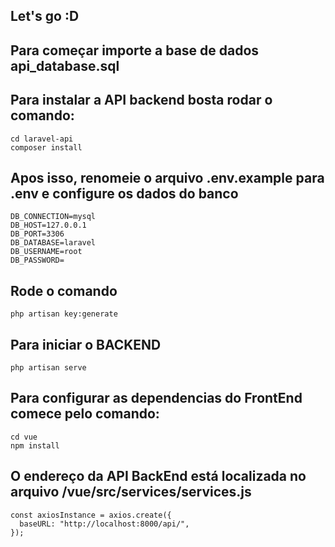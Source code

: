 ## Let's go :D

## Para começar importe a base de dados api_database.sql

## Para instalar a API backend bosta rodar o comando:

```
cd laravel-api
composer install
```

## Apos isso, renomeie o arquivo .env.example para .env e configure os dados do banco


```
DB_CONNECTION=mysql
DB_HOST=127.0.0.1
DB_PORT=3306
DB_DATABASE=laravel
DB_USERNAME=root
DB_PASSWORD=
```

## Rode o comando

```
php artisan key:generate
```

## Para iniciar o BACKEND

```
php artisan serve
```

## Para configurar as dependencias do FrontEnd comece pelo comando:

```
cd vue
npm install
```

## O endereço da API BackEnd está localizada no arquivo /vue/src/services/services.js 

```
const axiosInstance = axios.create({
  baseURL: "http://localhost:8000/api/",
});

```




